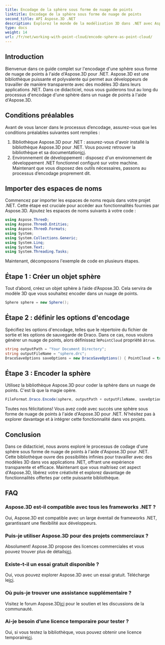 ```yaml
---
title: Encodage de la sphère sous forme de nuage de points
linktitle: Encodage de la sphère sous forme de nuage de points
second_title: API Aspose.3D .NET
description: Explorez le monde de la modélisation 3D dans .NET avec Aspose.3D. Apprenez à coder des sphères dans des nuages de points sans effort. Libérez votre créativité maintenant!
type: docs
weight: 14
url: /fr/net/working-with-point-cloud/encode-sphere-as-point-cloud/
---
```

## Introduction
Bienvenue dans ce guide complet sur l'encodage d'une sphère sous forme de nuage de points à l'aide d'Aspose.3D pour .NET. Aspose.3D est une bibliothèque puissante et polyvalente qui permet aux développeurs de travailler de manière transparente avec des modèles 3D dans leurs applications .NET. Dans ce didacticiel, nous vous guiderons tout au long du processus d'encodage d'une sphère dans un nuage de points à l'aide d'Aspose.3D.
## Conditions préalables
Avant de vous lancer dans le processus d’encodage, assurez-vous que les conditions préalables suivantes sont remplies :
1.  Bibliothèque Aspose.3D pour .NET : assurez-vous d'avoir installé la bibliothèque Aspose.3D pour .NET. Vous pouvez retrouver la bibliothèque et sa documentation[ici](https://reference.aspose.com/3d/net/).
2. Environnement de développement : disposez d'un environnement de développement .NET fonctionnel configuré sur votre machine.
Maintenant que vous disposez des outils nécessaires, passons au processus d’encodage proprement dit.
## Importer des espaces de noms
Commencez par importer les espaces de noms requis dans votre projet .NET. Cette étape est cruciale pour accéder aux fonctionnalités fournies par Aspose.3D. Ajoutez les espaces de noms suivants à votre code :
```csharp
using Aspose.ThreeD;
using Aspose.ThreeD.Entities;
using Aspose.ThreeD.Formats;
using System;
using System.Collections.Generic;
using System.Linq;
using System.Text;
using System.Threading.Tasks;
```
Maintenant, décomposons l'exemple de code en plusieurs étapes.
## Étape 1 : Créer un objet sphère
Tout d’abord, créez un objet sphère à l’aide d’Aspose.3D. Cela servira de modèle 3D que vous souhaitez encoder dans un nuage de points.
```csharp
Sphere sphere = new Sphere();
```
## Étape 2 : définir les options d'encodage
 Spécifiez les options d'encodage, telles que le répertoire du fichier de sortie et les options de sauvegarde de Draco. Dans ce cas, nous voulons générer un nuage de points, alors définissez le`PointCloud` propriété à`true`.
```csharp
string outputPath = "Your Document Directory";
string outputFileName = "sphere.drc";
DracoSaveOptions saveOptions = new DracoSaveOptions() { PointCloud = true };
```
## Étape 3 : Encoder la sphère
Utilisez la bibliothèque Aspose.3D pour coder la sphère dans un nuage de points. C'est là que la magie opère.
```csharp
FileFormat.Draco.Encode(sphere, outputPath + outputFileName, saveOptions);
```
Toutes nos félicitations! Vous avez codé avec succès une sphère sous forme de nuage de points à l'aide d'Aspose.3D pour .NET.
N'hésitez pas à explorer davantage et à intégrer cette fonctionnalité dans vos projets.
## Conclusion
Dans ce didacticiel, nous avons exploré le processus de codage d'une sphère sous forme de nuage de points à l'aide d'Aspose.3D pour .NET. Cette bibliothèque ouvre des possibilités infinies pour travailler avec des modèles 3D dans vos applications .NET, offrant une expérience transparente et efficace.
Maintenant que vous maîtrisez cet aspect d'Aspose.3D, libérez votre créativité et explorez davantage de fonctionnalités offertes par cette puissante bibliothèque.
## FAQ
### Aspose.3D est-il compatible avec tous les frameworks .NET ?
Oui, Aspose.3D est compatible avec un large éventail de frameworks .NET, garantissant une flexibilité aux développeurs.
### Puis-je utiliser Aspose.3D pour des projets commerciaux ?
 Absolument! Aspose.3D propose des licences commerciales et vous pouvez trouver plus de détails[ici](https://purchase.aspose.com/buy).
### Existe-t-il un essai gratuit disponible ?
 Oui, vous pouvez explorer Aspose.3D avec un essai gratuit. Télécharge le[ici](https://releases.aspose.com/).
### Où puis-je trouver une assistance supplémentaire ?
 Visitez le forum Aspose.3D[ici](https://forum.aspose.com/c/3d/18) pour le soutien et les discussions de la communauté.
### Ai-je besoin d’une licence temporaire pour tester ?
 Oui, si vous testez la bibliothèque, vous pouvez obtenir une licence temporaire[ici](https://purchase.aspose.com/temporary-license/).